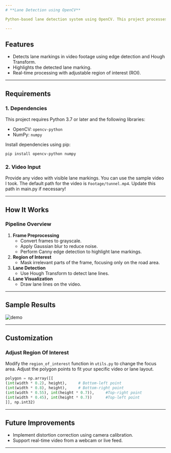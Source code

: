 ```yaml
---
# **Lane Detection using OpenCV**

Python-based lane detection system using OpenCV. This project processes video footage to detect lane markings on the road, highlight the lane area, and visualize the results in real time. The system is ideal for beginners exploring computer vision and provides a solid foundation for advanced applications such as self-driving car projects.

---
```


## **Features**
- Detects lane markings in video footage using edge detection and Hough Transform.
- Highlights the detected lane marking.
- Real-time processing with adjustable region of interest (ROI).

---

## **Requirements**
### **1. Dependencies**
This project requires Python 3.7 or later and the following libraries:
- OpenCV: `opencv-python`
- NumPy: `numpy`

Install dependencies using pip:
```bash
pip install opencv-python numpy
```

### **2. Video Input**
Provide any video with visible lane markings. You can use the sample video I took. The default path for the video is `Footage/tunnel.mp4`. Update this path in main.py if necessary!

---

## **How It Works**
### **Pipeline Overview**
1. **Frame Preprocessing**
    - Convert frames to grayscale.
    - Apply Gaussian blur to reduce noise.
    - Perform Canny edge detection to highlight lane markings.
2. **Region of Interest**
    - Mask irrelevant parts of the frame, focusing only on the road area.
3. **Lane Detection**
    - Use Hough Transform to detect lane lines.
4. **Lane Visualization**
    - Draw lane lines on the video.

---

## **Sample Results**
![demo](https://github.com/user-attachments/assets/d09dad01-8c37-41a6-9dbf-4bbe4f6c9416)


---

## **Customization**
### **Adjust Region Of Interest**
Modify the `region_of_interest` function in `utils.py` to change the focus area. Adjust the polygon points to fit your specific video or lane layout.
```Python
polygon = np.array([[
(int(width * 0.2), height),     # Bottom-left point
(int(width * 0.8), height),     # Bottom-right point
(int(width * 0.55), int(height * 0.7)),     #Top-right point
(int(width * 0.45), int(height * 0.7))      #Top-left point
]], np.int32)
```

---

## **Future Improvements**
- Implement distortion correction using camera calibration.
- Support real-time video from a webcam or live feed.

---